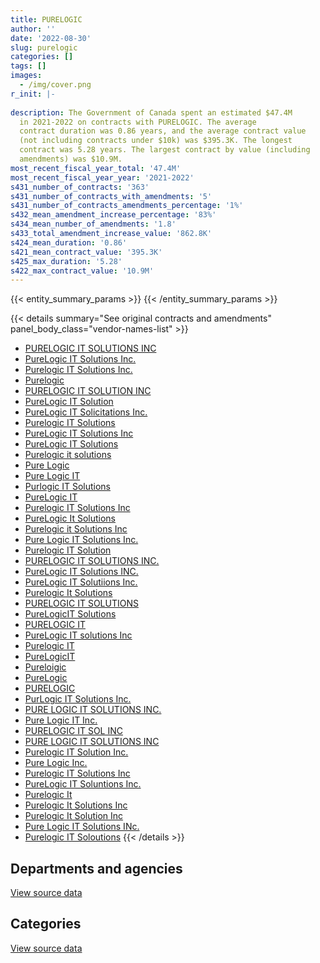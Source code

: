 ```yaml
---
title: PURELOGIC
author: ''
date: '2022-08-30'
slug: purelogic
categories: []
tags: []
images:
  - /img/cover.png
r_init: |-
  
description: The Government of Canada spent an estimated $47.4M
  in 2021-2022 on contracts with PURELOGIC. The average
  contract duration was 0.86 years, and the average contract value
  (not including contracts under $10k) was $395.3K. The longest
  contract was 5.28 years. The largest contract by value (including
  amendments) was $10.9M.
most_recent_fiscal_year_total: '47.4M'
most_recent_fiscal_year_year: '2021-2022'
s431_number_of_contracts: '363'
s431_number_of_contracts_with_amendments: '5'
s431_number_of_contracts_amendments_percentage: '1%'
s432_mean_amendment_increase_percentage: '83%'
s434_mean_number_of_amendments: '1.8'
s433_total_amendment_increase_value: '862.8K'
s424_mean_duration: '0.86'
s421_mean_contract_value: '395.3K'
s425_max_duration: '5.28'
s422_max_contract_value: '10.9M'
---
```


<script src="/rmarkdown-libs/htmlwidgets/htmlwidgets.js"></script>
<link href="/rmarkdown-libs/datatables-css/datatables-crosstalk.css" rel="stylesheet" />
<script src="/rmarkdown-libs/datatables-binding/datatables.js"></script>
<script src="/rmarkdown-libs/jquery/jquery-3.6.0.min.js"></script>
<link href="/rmarkdown-libs/dt-core-bootstrap/css/dataTables.bootstrap.min.css" rel="stylesheet" />
<link href="/rmarkdown-libs/dt-core-bootstrap/css/dataTables.bootstrap.extra.css" rel="stylesheet" />
<script src="/rmarkdown-libs/dt-core-bootstrap/js/jquery.dataTables.min.js"></script>
<script src="/rmarkdown-libs/dt-core-bootstrap/js/dataTables.bootstrap.min.js"></script>
<link href="/rmarkdown-libs/crosstalk/css/crosstalk.min.css" rel="stylesheet" />
<script src="/rmarkdown-libs/crosstalk/js/crosstalk.min.js"></script>
<script src="/rmarkdown-libs/htmlwidgets/htmlwidgets.js"></script>
<link href="/rmarkdown-libs/datatables-css/datatables-crosstalk.css" rel="stylesheet" />
<script src="/rmarkdown-libs/datatables-binding/datatables.js"></script>
<script src="/rmarkdown-libs/jquery/jquery-3.6.0.min.js"></script>
<link href="/rmarkdown-libs/dt-core-bootstrap/css/dataTables.bootstrap.min.css" rel="stylesheet" />
<link href="/rmarkdown-libs/dt-core-bootstrap/css/dataTables.bootstrap.extra.css" rel="stylesheet" />
<script src="/rmarkdown-libs/dt-core-bootstrap/js/jquery.dataTables.min.js"></script>
<script src="/rmarkdown-libs/dt-core-bootstrap/js/dataTables.bootstrap.min.js"></script>
<link href="/rmarkdown-libs/crosstalk/css/crosstalk.min.css" rel="stylesheet" />
<script src="/rmarkdown-libs/crosstalk/js/crosstalk.min.js"></script>

{{< entity_summary_params >}}
{{< /entity_summary_params >}}

{{< details summary="See original contracts and amendments" panel_body_class="vendor-names-list" >}}
- [PURELOGIC IT SOLUTIONS INC](https://search.open.canada.ca/en/ct/?sort=contract_value_f%20desc&page=1&search_text=%22PURELOGIC%20IT%20SOLUTIONS%20INC%22)
- [PureLogic IT Solutions Inc.](https://search.open.canada.ca/en/ct/?sort=contract_value_f%20desc&page=1&search_text=%22PureLogic%20IT%20Solutions%20Inc.%22)
- [Purelogic IT Solutions Inc.](https://search.open.canada.ca/en/ct/?sort=contract_value_f%20desc&page=1&search_text=%22Purelogic%20IT%20Solutions%20Inc.%22)
- [Purelogic](https://search.open.canada.ca/en/ct/?sort=contract_value_f%20desc&page=1&search_text=%22Purelogic%22)
- [PURELOGIC IT SOLUTION INC](https://search.open.canada.ca/en/ct/?sort=contract_value_f%20desc&page=1&search_text=%22PURELOGIC%20IT%20SOLUTION%20INC%22)
- [PureLogic IT Solution](https://search.open.canada.ca/en/ct/?sort=contract_value_f%20desc&page=1&search_text=%22PureLogic%20IT%20Solution%22)
- [PureLogic IT Solicitations Inc.](https://search.open.canada.ca/en/ct/?sort=contract_value_f%20desc&page=1&search_text=%22PureLogic%20IT%20Solicitations%20Inc.%22)
- [Purelogic IT Solutions](https://search.open.canada.ca/en/ct/?sort=contract_value_f%20desc&page=1&search_text=%22Purelogic%20IT%20Solutions%22)
- [PureLogic IT Solutions Inc](https://search.open.canada.ca/en/ct/?sort=contract_value_f%20desc&page=1&search_text=%22PureLogic%20IT%20Solutions%20Inc%22)
- [PureLogic IT Solutions](https://search.open.canada.ca/en/ct/?sort=contract_value_f%20desc&page=1&search_text=%22PureLogic%20IT%20Solutions%22)
- [Purelogic it solutions](https://search.open.canada.ca/en/ct/?sort=contract_value_f%20desc&page=1&search_text=%22Purelogic%20it%20solutions%22)
- [Pure Logic](https://search.open.canada.ca/en/ct/?sort=contract_value_f%20desc&page=1&search_text=%22Pure%20Logic%22)
- [Pure Logic IT](https://search.open.canada.ca/en/ct/?sort=contract_value_f%20desc&page=1&search_text=%22Pure%20Logic%20IT%22)
- [Purlogic IT Solutions](https://search.open.canada.ca/en/ct/?sort=contract_value_f%20desc&page=1&search_text=%22Purlogic%20IT%20Solutions%22)
- [PureLogic IT](https://search.open.canada.ca/en/ct/?sort=contract_value_f%20desc&page=1&search_text=%22PureLogic%20IT%22)
- [Purelogic IT Solutions Inc](https://search.open.canada.ca/en/ct/?sort=contract_value_f%20desc&page=1&search_text=%22Purelogic%20IT%20Solutions%20Inc%22)
- [PureLogic It Solutions](https://search.open.canada.ca/en/ct/?sort=contract_value_f%20desc&page=1&search_text=%22PureLogic%20It%20Solutions%22)
- [Purelogic it Solutions Inc](https://search.open.canada.ca/en/ct/?sort=contract_value_f%20desc&page=1&search_text=%22Purelogic%20it%20Solutions%20Inc%22)
- [Pure Logic IT Solutions Inc.](https://search.open.canada.ca/en/ct/?sort=contract_value_f%20desc&page=1&search_text=%22Pure%20Logic%20IT%20Solutions%20Inc.%22)
- [Purelogic IT Solution](https://search.open.canada.ca/en/ct/?sort=contract_value_f%20desc&page=1&search_text=%22Purelogic%20IT%20Solution%22)
- [PURELOGIC IT SOLUTIONS INC.](https://search.open.canada.ca/en/ct/?sort=contract_value_f%20desc&page=1&search_text=%22PURELOGIC%20IT%20SOLUTIONS%20INC.%22)
- [PureLogic IT Solutions INC.](https://search.open.canada.ca/en/ct/?sort=contract_value_f%20desc&page=1&search_text=%22PureLogic%20IT%20Solutions%20INC.%22)
- [PureLogic IT Solutiions Inc.](https://search.open.canada.ca/en/ct/?sort=contract_value_f%20desc&page=1&search_text=%22PureLogic%20IT%20Solutiions%20Inc.%22)
- [Purelogic It Solutions](https://search.open.canada.ca/en/ct/?sort=contract_value_f%20desc&page=1&search_text=%22Purelogic%20It%20Solutions%22)
- [PURELOGIC IT SOLUTIONS](https://search.open.canada.ca/en/ct/?sort=contract_value_f%20desc&page=1&search_text=%22PURELOGIC%20IT%20SOLUTIONS%22)
- [PureLogicIT Solutions](https://search.open.canada.ca/en/ct/?sort=contract_value_f%20desc&page=1&search_text=%22PureLogicIT%20Solutions%22)
- [PURELOGIC IT](https://search.open.canada.ca/en/ct/?sort=contract_value_f%20desc&page=1&search_text=%22PURELOGIC%20IT%22)
- [PureLogic IT solutions Inc](https://search.open.canada.ca/en/ct/?sort=contract_value_f%20desc&page=1&search_text=%22PureLogic%20IT%20solutions%20Inc%22)
- [Purelogic IT](https://search.open.canada.ca/en/ct/?sort=contract_value_f%20desc&page=1&search_text=%22Purelogic%20IT%22)
- [PureLogicIT](https://search.open.canada.ca/en/ct/?sort=contract_value_f%20desc&page=1&search_text=%22PureLogicIT%22)
- [Pureloigic](https://search.open.canada.ca/en/ct/?sort=contract_value_f%20desc&page=1&search_text=%22Pureloigic%22)
- [PureLogic](https://search.open.canada.ca/en/ct/?sort=contract_value_f%20desc&page=1&search_text=%22PureLogic%22)
- [PURELOGIC](https://search.open.canada.ca/en/ct/?sort=contract_value_f%20desc&page=1&search_text=%22PURELOGIC%22)
- [PurLogic IT Solutions Inc.](https://search.open.canada.ca/en/ct/?sort=contract_value_f%20desc&page=1&search_text=%22PurLogic%20IT%20Solutions%20Inc.%22)
- [PURE LOGIC IT SOLUTIONS INC.](https://search.open.canada.ca/en/ct/?sort=contract_value_f%20desc&page=1&search_text=%22PURE%20LOGIC%20IT%20SOLUTIONS%20INC.%22)
- [Pure Logic IT Inc.](https://search.open.canada.ca/en/ct/?sort=contract_value_f%20desc&page=1&search_text=%22Pure%20Logic%20IT%20Inc.%22)
- [PURELOGIC IT SOL INC](https://search.open.canada.ca/en/ct/?sort=contract_value_f%20desc&page=1&search_text=%22PURELOGIC%20IT%20SOL%20INC%22)
- [PURE LOGIC IT SOLUTIONS INC](https://search.open.canada.ca/en/ct/?sort=contract_value_f%20desc&page=1&search_text=%22PURE%20LOGIC%20IT%20SOLUTIONS%20INC%22)
- [Purelogic IT Solution Inc.](https://search.open.canada.ca/en/ct/?sort=contract_value_f%20desc&page=1&search_text=%22Purelogic%20IT%20Solution%20Inc.%22)
- [Pure Logic Inc.](https://search.open.canada.ca/en/ct/?sort=contract_value_f%20desc&page=1&search_text=%22Pure%20Logic%20Inc.%22)
- [Purelogic IT Solutions Inc](https://search.open.canada.ca/en/ct/?sort=contract_value_f%20desc&page=1&search_text=%22Purelogic%20%20IT%20Solutions%20Inc%22)
- [PureLogic IT Soluntions Inc.](https://search.open.canada.ca/en/ct/?sort=contract_value_f%20desc&page=1&search_text=%22PureLogic%20IT%20Soluntions%20Inc.%22)
- [Purelogic It](https://search.open.canada.ca/en/ct/?sort=contract_value_f%20desc&page=1&search_text=%22Purelogic%20It%22)
- [Purelogic It Solutions Inc](https://search.open.canada.ca/en/ct/?sort=contract_value_f%20desc&page=1&search_text=%22Purelogic%20It%20Solutions%20Inc%22)
- [Purelogic It Solution Inc](https://search.open.canada.ca/en/ct/?sort=contract_value_f%20desc&page=1&search_text=%22Purelogic%20It%20Solution%20Inc%22)
- [Pure Logic IT Solutions INc.](https://search.open.canada.ca/en/ct/?sort=contract_value_f%20desc&page=1&search_text=%22Pure%20Logic%20IT%20Solutions%20INc.%22)
- [Purelogic IT Soloutions](https://search.open.canada.ca/en/ct/?sort=contract_value_f%20desc&page=1&search_text=%22Purelogic%20IT%20Soloutions%22)
{{< /details >}}

## Departments and agencies

<div id="htmlwidget-1" style="width:100%;height:auto;" class="datatables html-widget"></div>
<script type="application/json" data-for="htmlwidget-1">{"x":{"style":"bootstrap","filter":"none","vertical":false,"data":[["<a href=\"/departments/aafc-aac/\">Agriculture and Agri-Food Canada<\/a>","<a href=\"/departments/cas-satj/\">Courts Administration Service<\/a>","<a href=\"/departments/cbsa-asfc/\">Canada Border Services Agency<\/a>","<a href=\"/departments/cpc-cpp/\">Civilian Review and Complaints Commission for the RCMP<\/a>","<a href=\"/departments/cra-arc/\">Canada Revenue Agency<\/a>","<a href=\"/departments/csps-efpc/\">Canada School of Public Service<\/a>","<a href=\"/departments/dfatd-maecd/\">Global Affairs Canada<\/a>","<a href=\"/departments/dnd-mdn/\">National Defence<\/a>","<a href=\"/departments/elections/\">Elections Canada<\/a>","<a href=\"/departments/esdc-edsc/\">Employment and Social Development Canada<\/a>","<a href=\"/departments/fcac-acfc/\">Financial Consumer Agency of Canada<\/a>","<a href=\"/departments/iaac-aeic/\">Impact Assessment Agency of Canada<\/a>","<a href=\"/departments/ic/\">Innovation, Science and Economic Development Canada<\/a>","<a href=\"/departments/mgerc-ceegm/\">Military Grievances External Review Committee<\/a>","<a href=\"/departments/osfi-bsif/\">Office of the Superintendent of Financial Institutions Canada<\/a>","<a href=\"/departments/osgg-bsgg/\">Office of the Secretary to the Governor General<\/a>","<a href=\"/departments/pco-bcp/\">Privy Council Office<\/a>","<a href=\"/departments/pwgsc-tpsgc/\">Public Services and Procurement Canada<\/a>","<a href=\"/departments/rcmp-grc/\">Royal Canadian Mounted Police<\/a>","<a href=\"/departments/ssc-spc/\">Shared Services Canada<\/a>","<a href=\"/departments/tc/\">Transport Canada<\/a>"],[null,24618.35,null,18509.18,null,null,null,2803346.67,23478.74,null,null,null,165082.19,null,null,null,null,null,11921.75,5688969.64,null],[null,90349.19,360109.82,179845.04,null,null,86525.73,10484354.29,6449.27,22890.43,null,null,675689.99,null,null,null,11258.19,43.98,653454.34,576329.97,24295],[18537.57,31655.42,null,39550,11300,157.83,95695.29,31338578.15,null,null,null,52070.4,124024.55,null,null,22244.78,null,16008.49,246583.38,1537263.41,null],[91321.26,1964656.75,9398.38,null,null,57449.14,98867.34,28605076.49,13851.52,null,24397.83,null,569360.12,11766.26,128237.95,68393.09,null,5271.01,633742.81,15095702.02,null]],"container":"<table class=\"table table-striped table-hover row-border order-column display\">\n  <thead>\n    <tr>\n      <th>Department<\/th>\n      <th>2018-2019<\/th>\n      <th>2019-2020<\/th>\n      <th>2020-2021<\/th>\n      <th>2021-2022<\/th>\n    <\/tr>\n  <\/thead>\n<\/table>","options":{"order":[[4,"desc"]],"pageLength":10,"autoWidth":true,"columnDefs":[{"targets":1,"render":"function(data, type, row, meta) {\n    return type !== 'display' ? data : DTWidget.formatCurrency(data, \"$\", 2, 3, \",\", \".\", true, null);\n  }"},{"targets":2,"render":"function(data, type, row, meta) {\n    return type !== 'display' ? data : DTWidget.formatCurrency(data, \"$\", 2, 3, \",\", \".\", true, null);\n  }"},{"targets":3,"render":"function(data, type, row, meta) {\n    return type !== 'display' ? data : DTWidget.formatCurrency(data, \"$\", 2, 3, \",\", \".\", true, null);\n  }"},{"targets":4,"render":"function(data, type, row, meta) {\n    return type !== 'display' ? data : DTWidget.formatCurrency(data, \"$\", 2, 3, \",\", \".\", true, null);\n  }"},{"width":"16%","targets":[1,2,3,4]},{"className":"dt-right","targets":[1,2,3,4]}],"orderClasses":false}},"evals":["options.columnDefs.0.render","options.columnDefs.1.render","options.columnDefs.2.render","options.columnDefs.3.render"],"jsHooks":[]}</script>
<p class="text-right">
<a href="https://github.com/GoC-Spending/contracts-data/tree/main/data/out/vendors/purelogic/summary_by_fiscal_year_by_department.csv" class="source-data-link btn btn-link">View source data</a>
</p>

## Categories

<div id="htmlwidget-2" style="width:100%;height:auto;" class="datatables html-widget"></div>
<script type="application/json" data-for="htmlwidget-2">{"x":{"style":"bootstrap","filter":"none","vertical":false,"data":[["<a href=\"/categories/other/\">(Other)<\/a>","<a href=\"/categories/facilities_and_construction/\">Facilities and construction<\/a>","<a href=\"/categories/office_management/\">Office management<\/a>","<a href=\"/categories/defence/\">Defence<\/a>","<a href=\"/categories/professional_services/\">Professional services<\/a>","<a href=\"/categories/information_technology/\">Information technology<\/a>","<a href=\"/categories/industrial_products_and_services/\">Industrial products and services<\/a>","<a href=\"/categories/human_capital/\">Human capital<\/a>"],[null,29049.46,null,2742369.03,null,5859793.75,77506.3,27207.98],[null,null,20484.64,10461832.99,36166.17,2581448.85,17696.6,53965.99],[null,null,null,31313578.16,23742.34,2153700.54,17648.25,24999.99],[9398.38,null,null,28605076.49,null,18726460.16,17648.25,18908.69]],"container":"<table class=\"table table-striped table-hover row-border order-column display\">\n  <thead>\n    <tr>\n      <th>Category<\/th>\n      <th>2018-2019<\/th>\n      <th>2019-2020<\/th>\n      <th>2020-2021<\/th>\n      <th>2021-2022<\/th>\n    <\/tr>\n  <\/thead>\n<\/table>","options":{"order":[[4,"desc"]],"dom":"t","pageLength":30,"autoWidth":true,"columnDefs":[{"targets":1,"render":"function(data, type, row, meta) {\n    return type !== 'display' ? data : DTWidget.formatCurrency(data, \"$\", 2, 3, \",\", \".\", true, null);\n  }"},{"targets":2,"render":"function(data, type, row, meta) {\n    return type !== 'display' ? data : DTWidget.formatCurrency(data, \"$\", 2, 3, \",\", \".\", true, null);\n  }"},{"targets":3,"render":"function(data, type, row, meta) {\n    return type !== 'display' ? data : DTWidget.formatCurrency(data, \"$\", 2, 3, \",\", \".\", true, null);\n  }"},{"targets":4,"render":"function(data, type, row, meta) {\n    return type !== 'display' ? data : DTWidget.formatCurrency(data, \"$\", 2, 3, \",\", \".\", true, null);\n  }"},{"width":"16%","targets":[1,2,3,4]},{"className":"dt-right","targets":[1,2,3,4]}],"orderClasses":false,"lengthMenu":[10,25,30,50,100]}},"evals":["options.columnDefs.0.render","options.columnDefs.1.render","options.columnDefs.2.render","options.columnDefs.3.render"],"jsHooks":[]}</script>
<p class="text-right">
<a href="https://github.com/GoC-Spending/contracts-data/tree/main/data/out/vendors/purelogic/summary_by_fiscal_year_by_category.csv" class="source-data-link btn btn-link">View source data</a>
</p>
